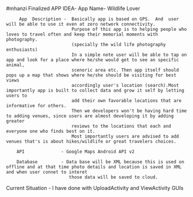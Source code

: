 #mhanzi
Finalized APP IDEA- 
		App Name- Wildlife Lover
 
		 App  Description -  Basically app is based on GPS.  And  user will be able to use it even at zero network connectivity. 
							 Purpose of this app is to helping people who loves to travel often and keep their memorial moments with photography.
							 (specially the wild life photography enthusiasts)
							 In a simple note user will be able to tap on app and look for a place where he/she would get to see an specific animal,
							 scenoric area etc. Then app itself should pops up a map that shows where he/she should be visiting for best views 
							 accordingly user's location (search).Most importantly app is built to collect data and grow it self by letting users to 
							 add their own favorable locations that are informative for others.
							 Then we developers won't be having hard time to adding venues, since users are almost developing it by adding greater 
							 reviews to the locations that each and everyone one who finds best on it. 
							 Most importantly users are advised to add venues that's is about hikes/wildlife or great travelers choices.
							 
		API			     - Google Maps Android API v2
		
		Database         - Data base will be XML because this is used on offline and at that time photo details and location is saved in XML and when user connet to interet 
							those data will be saved to cloud.
		


Current Situation - I have done with UploadActivity and ViewActivity GUIs	